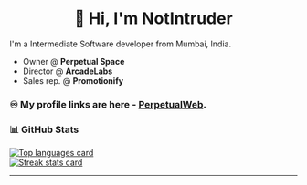 <h1 align="center">👋 Hi, I'm NotIntruder</h1>
I'm a Intermediate Software developer from Mumbai, India.<br>

- Owner @ **Perpetual Space**<br>
- Director @ **ArcadeLabs**<br>
- Sales rep. @ **Promotionify**<br>

### ♾️ My profile links are here - [PerpetualWeb](https://notintruder.github.io/PerpetualWeb/).


### 📊 GitHub Stats


<a href="https://github.com/NotIntruder" alt="Go to GitHub profile">
    <img src="https://github-readme-stats.vercel.app/api/top-langs/?username=NotIntruder&title_color=ffffff&text_color=c9cacc&icon_color=2bbc8a&bg_color=1d1f21"
        alt="Top languages card" /> <br>
    <img src="https://github-readme-streak-stats.herokuapp.com/?user=NotIntruder" alt="Streak stats card" />
</a>

*************



